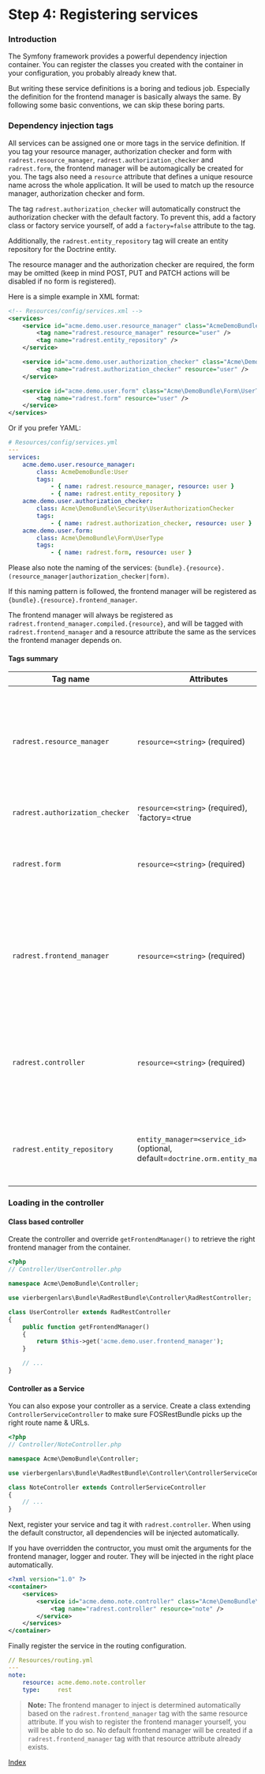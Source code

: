 Step 4: Registering services
============================

### Introduction

The Symfony framework provides a powerful dependency injection container.
You can register the classes you created with the container in your configuration, you probably already knew that.

But writing these service definitions is a boring and tedious job. Especially the definition for the frontend manager is basically always the same. By following some basic conventions, we can skip these boring parts.

### Dependency injection tags

All services can be assigned one or more tags in the service definition.
If you tag your resource manager, authorization checker and form with `radrest.resource_manager`, `radrest.authorization_checker` and `radrest.form`, the frontend manager will be automagically be created for you.
The tags also need a `resource` attribute that defines a unique resource name across the whole application. It will be used to match up the resource manager, authorization checker and form.

The tag `radrest.authorization_checker` will automatically construct the authorization checker with the default factory. To prevent this, add a factory class or factory service yourself, of add a `factory=false` attribute to the tag.

Additionally, the `radrest.entity_repository` tag will create an entity repository for the Doctrine entity.

The resource manager and the authorization checker are required, the form may be omitted (keep in mind POST, PUT and PATCH actions will be disabled if no form is registered).

Here is a simple example in XML format:

```xml
<!-- Resources/config/services.xml -->
<services>
    <service id="acme.demo.user.resource_manager" class="AcmeDemoBundle:User">
        <tag name="radrest.resource_manager" resource="user" />
        <tag name="radrest.entity_repository" />
    </service>

    <service id="acme.demo.user.authorization_checker" class="Acme\DemoBundle\Security\UserAuthorizationChecker">
        <tag name="radrest.authorization_checker" resource="user" />
    </service>

    <service id="acme.demo.user.form" class="Acme\DemoBundle\Form\UserType">
        <tag name="radrest.form" resource="user" />
    </service>
</services>
```

Or if you prefer YAML:

```yaml
# Resources/config/services.yml
---
services:
    acme.demo.user.resource_manager:
        class: AcmeDemoBundle:User
        tags:
            - { name: radrest.resource_manager, resource: user }
            - { name: radrest.entity_repository }
    acme.demo.user.authorization_checker:
        class: Acme\DemoBundle\Security\UserAuthorizationChecker
        tags:
            - { name: radrest.authorization_checker, resource: user }
    acme.demo.user.form:
        class: Acme\DemoBundle\Form\UserType
        tags:
            - { name: radrest.form, resource: user }
```

Please also note the naming of the services: `{bundle}.{resource}.(resource_manager|authorization_checker|form)`.

If this naming pattern is followed, the frontend manager will be registered as `{bundle}.{resource}.frontend_manager`.

The frontend manager will always be registered as `radrest.frontend_manager.compiled.{resource}`, and will be tagged with `radrest.frontend_manager` and a resource attribute the same as the services the frontend manager depends on.

#### Tags summary

| Tag name                        | Attributes                                                                        | Description                                                                                                                                                                                                                                  |
| ------------------------------- | --------------------------------------------------------------------------------- | -------------------------------------------------------------------------------------------------------------------------------------------------------------------------------------------------------------------------------------------- |
| `radrest.resource_manager`      | `resource=<string>` (required)                                                    | Defines a resource manager for the resource set in the resource attribute. Tag is required to be present for each resource.                                                                                                                  |
| `radrest.authorization_checker` | `resource=<string>` (required), `factory=<true|false>` (optional, default=`true`) | Defines an authorization checker for the resource set in the resource attribute. A factory that injects the required services is automatically set for the service, unless `factory=false`. Tag is required to be present for each resource. |
| `radrest.form`                  | `resource=<string>` (required)                                                    | Defines a form for the resource set in the resource attribute. Tag is optional.                                                                                                                                                              |
| `radrest.frontend_manager`      | `resource=<string>` (required)                                                    | Defines a frontend manager for the resource set in the resource attribute. Service and tag will be automatically generated.                                                                                                                  |
| `radrest.controller`            | `resource=<string>` (required)                                                    | Defines a controller as a service, and automatically injects the frontend manager for that resource, the router and a logger.                                                                                                                |
| `radrest.entity_repository`     | `entity_manager=<service_id>` (optional, default=`doctrine.orm.entity_manager`)   | Sets up the service as an entity repository for the entity given in the class.                                                                                                                                                               |

### Loading in the controller

#### Class based controller

Create the controller and override `getFrontendManager()` to retrieve the right frontend manager from the container.

```php
<?php
// Controller/UserController.php

namespace Acme\DemoBundle\Controller;

use vierbergenlars\Bundle\RadRestBundle\Controller\RadRestController;

class UserController extends RadRestController
{
    public function getFrontendManager()
    {
        return $this->get('acme.demo.user.frontend_manager');
    }

    // ...
}
```
#### Controller as a Service

You can also expose your controller as a service.
Create a class extending `ControllerServiceController` to make sure FOSRestBundle picks up the right route name & URLs.

```php
<?php
// Controller/NoteController.php

namespace Acme\DemoBundle\Controller;

use vierbergenlars\Bundle\RadRestBundle\Controller\ControllerServiceController;

class NoteController extends ControllerServiceController
{
    // ...
}
```

Next, register your service and tag it with `radrest.controller`.
When using the default constructor, all dependencies will be injected automatically.

If you have overridden the contructor, you must omit the arguments for the frontend manager, logger and router.
They will be injected in the right place automatically.

```xml
<?xml version="1.0" ?>
<container>
    <services>
        <service id="acme.demo.note.controller" class="Acme\DemoBundle\Controller\NoteController">
            <tag name="radrest.controller" resource="note" />
        </service>
    </services>
</container>
```

Finally register the service in the routing configuration.

```yaml
// Resources/routing.yml
---
note:
    resource: acme.demo.note.controller
    type:     rest
```

> **Note:** The frontend manager to inject is determined automatically based on the `radrest.frontend_manager` tag with the same resource attribute.
> If you wish to register the frontend manager yourself, you will be able to do so.
> No default frontend manager will be created if a `radrest.frontend_manager` tag with that resource attribute already exists.

[Index](index.md)
